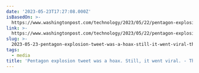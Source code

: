 ```yaml
---
date: '2023-05-23T17:27:08.000Z'
isBasedOn: >-
  https://www.washingtonpost.com/technology/2023/05/22/pentagon-explosion-ai-image-hoax/?utm_source=twitter&utm_medium=social&utm_campaign=wp_main
link: >-
  https://www.washingtonpost.com/technology/2023/05/22/pentagon-explosion-ai-image-hoax/?utm_source=twitter&utm_medium=social&utm_campaign=wp_main
slug: >-
  2023-05-23-pentagon-explosion-tweet-was-a-hoax-still-it-went-viral-the-washington
tags:
  - media
title: 'Pentagon explosion tweet was a hoax. Still, it went viral. - The Washington'
---
```


